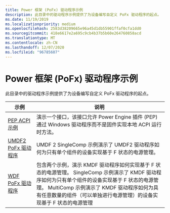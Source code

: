 ```yaml
---
title: Power 框架 (PoFx) 驱动程序示例
description: 此目录中的驱动程序示例提供了为设备编写自定义 PoFx 驱动程序的起点。
ms.date: 11/19/2019
ms.localizationpriority: medium
ms.openlocfilehash: 2583d38209665e96a45d1db55901ffaf0cfa1dd0
ms.sourcegitcommit: 418e6617e2a695c9cb4b37b5b60e264760858acd
ms.translationtype: MT
ms.contentlocale: zh-CN
ms.lasthandoff: 12/07/2020
ms.locfileid: "96785607"
---
```

# <a name="power-framework-pofx-driver-samples"></a>Power 框架 (PoFx) 驱动程序示例

此目录中的驱动程序示例提供了为设备编写自定义 PoFx 驱动程序的起点。

| 示例 | 说明 |
| --- | --- |
| [PEP ACPI 示例](/samples/microsoft/windows-driver-samples/pep-acpi-sample) | 演示一个接口，该接口允许 Power Engine 插件 (PEP) 通过 Windows 驱动程序而不是固件实现本地 ACPI 运行时方法。 |
| [UMDF2 PoFx 驱动程序](/samples/microsoft/windows-driver-samples/power-framework-pofx-sample-umdf-version-2) | UMDF 2 SingleComp 示例演示了 UMDF2 驱动程序如何为只有单个组件的设备实现基于 F 状态的电源管理。 |
| [WDF PoFx 驱动程序](/samples/microsoft/windows-driver-samples/kmdf-power-framework-pofx-sample) | 包含两个示例，演示 KMDF 驱动程序如何实现基于 F 状态的电源管理。 SingleComp 示例演示了 KMDF 驱动程序如何为只有单个组件的设备实现基于 F 状态的电源管理。 MultiComp 示例演示了 KMDF 驱动程序如何为具有任意数量的组件（可以单独进行电源管理）的设备实现基于 F 状态的电源管理 |
